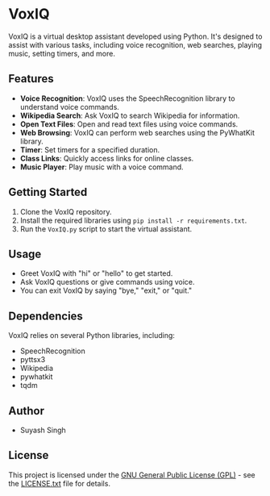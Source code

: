 # VoxIQ

VoxIQ is a virtual desktop assistant developed using Python. It's designed to assist with various tasks, including voice recognition, web searches, playing music, setting timers, and more.

## Features

- **Voice Recognition**: VoxIQ uses the SpeechRecognition library to understand voice commands.
- **Wikipedia Search**: Ask VoxIQ to search Wikipedia for information.
- **Open Text Files**: Open and read text files using voice commands.
- **Web Browsing**: VoxIQ can perform web searches using the PyWhatKit library.
- **Timer**: Set timers for a specified duration.
- **Class Links**: Quickly access links for online classes.
- **Music Player**: Play music with a voice command.

## Getting Started

1. Clone the VoxIQ repository.
2. Install the required libraries using `pip install -r requirements.txt`.
3. Run the `VoxIQ.py` script to start the virtual assistant.

## Usage

- Greet VoxIQ with "hi" or "hello" to get started.
- Ask VoxIQ questions or give commands using voice.
- You can exit VoxIQ by saying "bye," "exit," or "quit."

## Dependencies

VoxIQ relies on several Python libraries, including:

- SpeechRecognition
- pyttsx3
- Wikipedia
- pywhatkit
- tqdm

## Author

- Suyash Singh

## License

This project is licensed under the [GNU General Public License (GPL)](LICENSE) - see the [LICENSE.txt](LICENSE) file for details.
